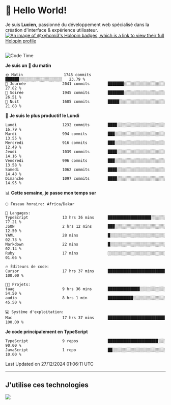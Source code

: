 # 👋 Hello World!

Je suis **Lucien**, passionné du développement web spécialisé dans la création d'interface & expérience utilisateur.
[![An image of @xyhomi3's Holopin badges, which is a link to view their full Holopin profile](https://holopin.me/xyhomi3)](https://holopin.io/@xyhomi3)

##

<!--START_SECTION:waka-->
![Code Time](http://img.shields.io/badge/Code%20Time-2%2C834%20hrs%2050%20mins-blue)

**Je suis un 🐤 du matin** 

```text
🌞 Matin                  1745 commits        ██████░░░░░░░░░░░░░░░░░░░   23.79 % 
🌆 Journée                2041 commits        ███████░░░░░░░░░░░░░░░░░░   27.82 % 
🌃 Soirée                 1945 commits        ███████░░░░░░░░░░░░░░░░░░   26.51 % 
🌙 Nuit                   1605 commits        █████░░░░░░░░░░░░░░░░░░░░   21.88 % 
```
📅 **Je suis le plus productif le Lundi** 

```text
Lundi                    1232 commits        ████░░░░░░░░░░░░░░░░░░░░░   16.79 % 
Mardi                    994 commits         ███░░░░░░░░░░░░░░░░░░░░░░   13.55 % 
Mercredi                 916 commits         ███░░░░░░░░░░░░░░░░░░░░░░   12.49 % 
Jeudi                    1039 commits        ████░░░░░░░░░░░░░░░░░░░░░   14.16 % 
Vendredi                 996 commits         ███░░░░░░░░░░░░░░░░░░░░░░   13.58 % 
Samedi                   1062 commits        ████░░░░░░░░░░░░░░░░░░░░░   14.48 % 
Dimanche                 1097 commits        ████░░░░░░░░░░░░░░░░░░░░░   14.95 % 
```


📊 **Cette semaine, je passe mon temps sur** 

```text
🕑︎ Fuseau horaire: Africa/Dakar

💬 Langages: 
TypeScript               13 hrs 36 mins      ███████████████████░░░░░░   77.21 % 
JSON                     2 hrs 12 mins       ███░░░░░░░░░░░░░░░░░░░░░░   12.50 % 
YAML                     28 mins             █░░░░░░░░░░░░░░░░░░░░░░░░   02.73 % 
Markdown                 22 mins             █░░░░░░░░░░░░░░░░░░░░░░░░   02.14 % 
Ruby                     17 mins             ░░░░░░░░░░░░░░░░░░░░░░░░░   01.66 % 

🔥 Éditeurs de code: 
Cursor                   17 hrs 37 mins      █████████████████████████   100.00 % 

🐱‍💻 Projets: 
taag                     9 hrs 36 mins       ██████████████░░░░░░░░░░░   54.50 % 
audio                    8 hrs 1 min         ███████████░░░░░░░░░░░░░░   45.50 % 

💻 Système d'exploitation: 
Mac                      17 hrs 37 mins      █████████████████████████   100.00 % 
```

**Je code principalement en TypeScript** 

```text
TypeScript               9 repos             ██████████████████████░░░   90.00 % 
JavaScript               1 repo              ██░░░░░░░░░░░░░░░░░░░░░░░   10.00 % 
```




 Last Updated on 27/12/2024 01:06:11 UTC
<!--END_SECTION:waka-->
---

## J'utilise ces technologies

<p align="left">
  <a href="https://skillicons.dev">
    <img src="https://skillicons.dev/icons?i=ts,js,md,scss,tailwind,react,docker,express,astro,vite,nextjs,vercel,figma,ableton" />
  </a>
</p>

